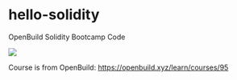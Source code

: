 # hello-solidity
OpenBuild Solidity Bootcamp Code

![](https://openbuild.xyz/_next/image?url=https%3A%2F%2Fs3.us-west-1.amazonaws.com%2Ffile.openbuild.xyz%2Fcourse%2F10066%2Fseries%2F5414024-WechatIMG8880.jpg&w=640&q=75)

Course is from OpenBuild: https://openbuild.xyz/learn/courses/95

